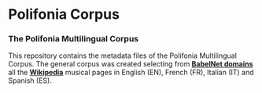 # Polifonia Corpus

### The Polifonia Multilingual Corpus

This repository contains the metadata files of the Polifonia Multilingual Corpus. The general corpus was created selecting from **[BabelNet domains](http://lcl.uniroma1.it/babeldomains/)** all the **[Wikipedia](https://www.wikipedia.org)** musical pages in English (EN), French (FR), Italian (IT) and Spanish (ES).
